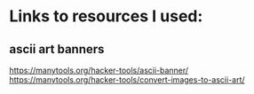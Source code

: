 # Links to resources I used:
## ascii art banners
https://manytools.org/hacker-tools/ascii-banner/
https://manytools.org/hacker-tools/convert-images-to-ascii-art/